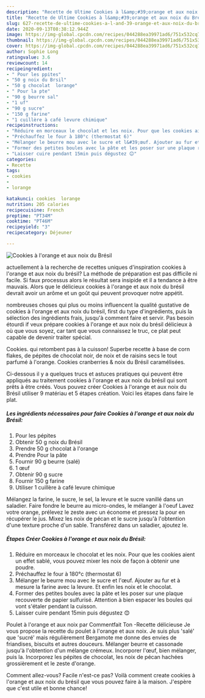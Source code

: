 ```yaml
---
description: "Recette de Ultime Cookies à l&amp;#39;orange et aux noix du Brésil"
title: "Recette de Ultime Cookies à l&amp;#39;orange et aux noix du Brésil"
slug: 627-recette-de-ultime-cookies-a-l-and-39-orange-et-aux-noix-du-bresil
date: 2020-09-13T08:38:12.944Z
image: https://img-global.cpcdn.com/recipes/044288ea39971ad6/751x532cq70/cookies-a-lorange-et-aux-noix-du-bresil-photo-principale-de-la-recette.jpg
thumbnail: https://img-global.cpcdn.com/recipes/044288ea39971ad6/751x532cq70/cookies-a-lorange-et-aux-noix-du-bresil-photo-principale-de-la-recette.jpg
cover: https://img-global.cpcdn.com/recipes/044288ea39971ad6/751x532cq70/cookies-a-lorange-et-aux-noix-du-bresil-photo-principale-de-la-recette.jpg
author: Sophie Long
ratingvalue: 3.6
reviewcount: 14
recipeingredient:
- " Pour les ppites"
- "50 g noix du Brsil"
- "50 g chocolat  lorange"
- " Pour la pte"
- "90 g beurre sal"
- "1 uf"
- "90 g sucre"
- "150 g farine"
- "1 cuillère à café levure chimique"
recipeinstructions:
- "Réduire en morceaux le chocolat et les noix. Pour que les cookies aient un effet sablé, vous pouvez mixer les noix de façon à obtenir une poudre."
- "Préchauffez le four à 180°c (thermostat 6)"
- "Mélanger le beurre mou avec le sucre et l&#39;œuf. Ajouter au fur et à mesure la farine avec la levure. Et enfin les noix et le chocolat."
- "Former des petites boules avec la pâte et les poser sur une plaque recouverte de papier sulfurisé. Attention à bien espacer les boules qui vont s&#39;étaler pendant la cuisson."
- "Laisser cuire pendant 15min puis dégustez 😊"
categories:
- Recette
tags:
- cookies
- 
- lorange

katakunci: cookies  lorange 
nutrition: 205 calories
recipecuisine: French
preptime: "PT34M"
cooktime: "PT46M"
recipeyield: "3"
recipecategory: Déjeuner

---
```



![Cookies à l&#39;orange et aux noix du Brésil](https://img-global.cpcdn.com/recipes/044288ea39971ad6/751x532cq70/cookies-a-lorange-et-aux-noix-du-bresil-photo-principale-de-la-recette.jpg)

actuellement à la recherche de recettes uniques d'inspiration cookies à l&#39;orange et aux noix du brésil? La méthode de préparation est pas difficile ni facile. Si faux processus alors le résultat sera insipide et il a tendance à être mauvais. Alors que le délicieux cookies à l&#39;orange et aux noix du brésil devrait avoir un arôme et un goût qui peuvent provoquer notre appétit.

nombreuses choses qui plus ou moins influencent la qualité gustative de cookies à l&#39;orange et aux noix du brésil, first du type d'ingrédients, puis la sélection des ingrédients frais, jusqu'à comment faire et servir. Pas besoin étourdi if veux prépare cookies à l&#39;orange et aux noix du brésil délicieux à où que vous soyez, car tant que vous connaissez le truc, ce plat peut capable de devenir traiter spécial.

Cookies. qui retombent pas à la cuisson! Superbe recette à base de corn flakes, de pépites de chocolat noir, de noix et de raisins secs le tout parfumé à l&#39;orange. Cookies cranberries &amp; noix du Brésil caramélisées.


Ci-dessous il y a quelques trucs et astuces pratiques qui peuvent être appliqués au traitement cookies à l&#39;orange et aux noix du brésil qui sont prêts à être créés. Vous pouvez créer Cookies à l&#39;orange et aux noix du Brésil utiliser 9 matériau et 5 étapes création. Voici les étapes dans faire le plat.

<!--inarticleads1-->

##### Les ingrédients nécessaires pour faire Cookies à l&#39;orange et aux noix du Brésil:

1.   Pour les pépites
1. Obtenir 50 g noix du Brésil
1. Prendre 50 g chocolat à l&#39;orange
1. Prendre  Pour la pâte
1. Fournir 90 g beurre (salé)
1.  1 œuf
1. Obtenir 90 g sucre
1. Fournir 150 g farine
1. Utiliser 1 cuillère à café levure chimique


Mélangez la farine, le sucre, le sel, la levure et le sucre vanillé dans un saladier. Faire fondre le beurre au micro-ondes, le mélanger à l&#39;oeuf Lavez votre orange, prélevez le zeste avec un économe et pressez la pour en récupérer le jus. Mixez les noix de pécan et le sucre jusqu&#39;à l&#39;obtention d&#39;une texture proche d&#39;un sable. Transférez dans un saladier, ajoutez le. 

<!--inarticleads2-->

##### Étapes Créer Cookies à l&#39;orange et aux noix du Brésil:

1. Réduire en morceaux le chocolat et les noix. Pour que les cookies aient un effet sablé, vous pouvez mixer les noix de façon à obtenir une poudre.
1. Préchauffez le four à 180°c (thermostat 6)
1. Mélanger le beurre mou avec le sucre et l&#39;œuf. Ajouter au fur et à mesure la farine avec la levure. Et enfin les noix et le chocolat.
1. Former des petites boules avec la pâte et les poser sur une plaque recouverte de papier sulfurisé. Attention à bien espacer les boules qui vont s&#39;étaler pendant la cuisson.
1. Laisser cuire pendant 15min puis dégustez 😊


Poulet à l&#39;orange et aux noix par Commentfait Ton -Recette délicieuse Je vous propose la recette du poulet à l&#39;orange et aux noix. Je suis plus &#39;salé&#39; que &#39;sucré&#39; mais régulièrement Bergamote me donne des envies de friandises, biscuits et autres douceurs. Mélanger beurre et cassonade jusqu&#39;à l&#39;obtention d&#39;un mélange crémeux. Incorporer l&#39;œuf, bien mélanger, puis la. Incorporez les pépites de chocolat, les noix de pécan hachées grossièrement et le zeste d&#39;orange. 


Comment allez-vous? Facile n'est-ce pas? Voilà comment create cookies à l&#39;orange et aux noix du brésil que vous pouvez faire à la maison. J'espère que c'est utile et bonne chance!

